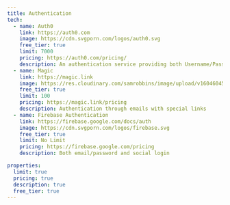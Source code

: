 ```yaml
---
title: Authentication
tech:
  - name: Auth0
    link: https://auth0.com
    image: https://cdn.svgporn.com/logos/auth0.svg
    free_tier: true
    limit: 7000
    pricing: https://auth0.com/pricing/
    description: An authentication service providing both Username/Password and social login
  - name: Magic
    link: https://magic.link
    image: https://res.cloudinary.com/samrobbins/image/upload/v1604604598/magic_bx5znv.svg
    free_tier: true
    limit: 100
    pricing: https://magic.link/pricing
    description: Authentication through emails with special links
  - name: Firebase Authentication
    link: https://firebase.google.com/docs/auth
    image: https://cdn.svgporn.com/logos/firebase.svg
    free_tier: true
    limit: No Limit
    pricing: https://firebase.google.com/pricing
    description: Both email/password and social login

properties:
  limit: true
  pricing: true
  description: true
  free_tier: true
---
```

